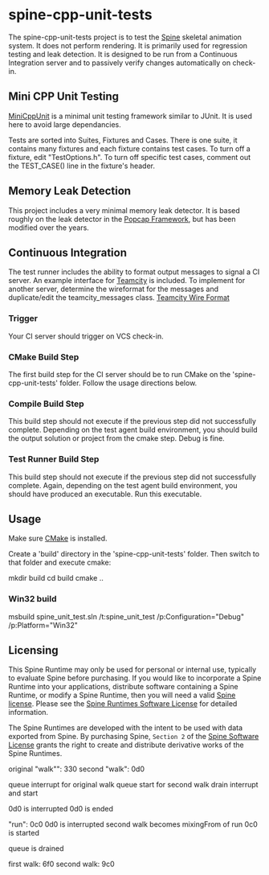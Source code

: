# spine-cpp-unit-tests

The spine-cpp-unit-tests project is to test the [Spine](http://esotericsoftware.com) skeletal animation system. It does not perform rendering.  It is primarily used for regression testing and leak detection.  It is designed to be run from a Continuous Integration server and to passively verify changes automatically on check-in.

## Mini CPP Unit Testing
[MiniCppUnit](https://sourceforge.net/p/minicppunit/wiki/Home/) is a minimal unit testing framework similar to JUnit.  It is used here to avoid large dependancies.

Tests are sorted into Suites, Fixtures and Cases.  There is one suite, it contains many fixtures and each fixture contains test cases.  To turn off a fixture, edit "TestOptions.h".  To turn off specific test cases, comment out the TEST_CASE() line in the fixture's header.

## Memory Leak Detection
This project includes a very minimal memory leak detector.  It is based roughly on the leak detector in the [Popcap Framework](https://sourceforge.net/projects/popcapframework/?source=directory), but has been modified over the years.

## Continuous Integration
The test runner includes the ability to format output messages to signal a CI server.  An example interface for [Teamcity](https://www.jetbrains.com/teamcity/) is included.  To implement for another server, determine the wireformat for the messages and duplicate/edit the teamcity_messages class. [Teamcity Wire Format](https://confluence.jetbrains.com/display/TCD10/Build+Script+Interaction+with+TeamCity)

### Trigger
Your CI server should trigger on VCS check-in.

### CMake Build Step
The first build step for the CI server should be to run CMake on the 'spine-cpp-unit-tests' folder.  Follow the usage directions below.

### Compile Build Step
This build step should not execute if the previous step did not successfully complete.
Depending on the test agent build environment, you should build the output solution or project from the cmake step.  Debug is fine.

### Test Runner Build Step
This build step should not execute if the previous step did not successfully complete.
Again, depending on the test agent build environment, you should have produced an executable.  Run this executable. 


## Usage
Make sure [CMake](https://cmake.org/download/) is installed.

Create a 'build' directory in the 'spine-cpp-unit-tests' folder.  Then switch to that folder and execute cmake:

mkdir build
cd build
cmake ..

### Win32 build
msbuild spine_unit_test.sln /t:spine_unit_test /p:Configuration="Debug" /p:Platform="Win32"


## Licensing
This Spine Runtime may only be used for personal or internal use, typically to evaluate Spine before purchasing. If you would like to incorporate a Spine Runtime into your applications, distribute software containing a Spine Runtime, or modify a Spine Runtime, then you will need a valid [Spine license](https://esotericsoftware.com/spine-purchase). Please see the [Spine Runtimes Software License](https://github.com/EsotericSoftware/spine-runtimes/blob/master/LICENSE) for detailed information.

The Spine Runtimes are developed with the intent to be used with data exported from Spine. By purchasing Spine, `Section 2` of the [Spine Software License](https://esotericsoftware.com/files/license.txt) grants the right to create and distribute derivative works of the Spine Runtimes.

original "walk"": 330
second "walk": 0d0

queue interrupt for original walk
queue start for second walk
drain interrupt and start

0d0 is interrupted
0d0 is ended

"run": 0c0
 0d0 is interrupted
 second walk becomes mixingFrom of run
 0c0 is started

 queue is drained

 first walk: 6f0
 second walk: 9c0
